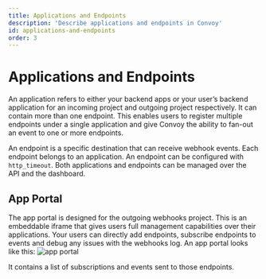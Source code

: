 ```yaml
---
title: Applications and Endpoints
description: 'Describe applications and endpoints in Convoy'
id: applications-and-endpoints
order: 3
---
```


Applications and Endpoints
======

An application refers to either your backend apps or your user’s backend application for an incoming project and outgoing project respectively. It can contain more than one endpoint. This enables users to register multiple endpoints under a single application and give Convoy the ability to fan-out an event to one or more endpoints.

An endpoint is a specific destination that can receive webhook events. Each endpoint belongs to an application. An endpoint can be configured with `http_timeout`.  Both applications and endpoints can be managed over the API and the dashboard.

## App Portal

The app portal is designed for the outgoing webhooks project. This is an embeddable iframe that gives users full management capabilities over their applications. Your users can directly add endpoints, subscribe endpoints to events and debug any issues with the webhooks log. An app portal looks like this: 
![app portal](/docs-assets/app-portal-ui.png)

It contains a list of subscriptions and events sent to those endpoints.
